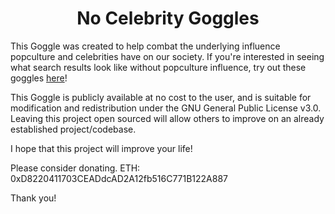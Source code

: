 <h1 align="center">No Celebrity Goggles</h1>

This Goggle was created to help combat the underlying influence popculture and celebrities have on our society. If you're interested in seeing what search results look
like without popculture influence, try out these goggles [here](https://search.brave.com/goggles/discover?goggles_id=https%3A%2F%2Fraw.githubusercontent.com%2FOmpanime%2FNo-Celebrity-Goggles%2Fmain%2FNo%2520Celebrity%2520Goggles)!

This Goggle is publicly available at no cost to the user, and is suitable for modification and redistribution under the GNU General Public License v3.0. Leaving this project open sourced will allow others to improve on an already established project/codebase.

I hope that this project will improve your life!


Please consider donating.
ETH: 0xD8220411703CEADdcAD2A12fb516C771B122A887

Thank you!
